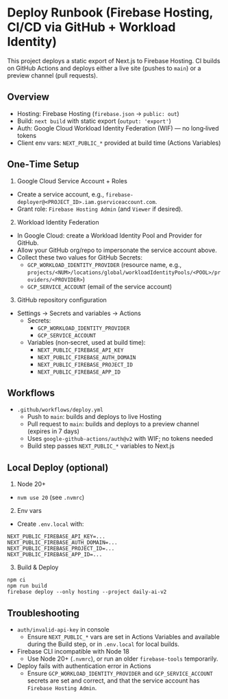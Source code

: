 # Deploy Runbook (Firebase Hosting, CI/CD via GitHub + Workload Identity)

This project deploys a static export of Next.js to Firebase Hosting. CI builds on GitHub Actions and deploys either a live site (pushes to `main`) or a preview channel (pull requests).

## Overview

- Hosting: Firebase Hosting (`firebase.json` → `public: out`)
- Build: `next build` with static export (`output: 'export'`)
- Auth: Google Cloud Workload Identity Federation (WIF) — no long‑lived tokens
- Client env vars: `NEXT_PUBLIC_*` provided at build time (Actions Variables)

## One‑Time Setup

1) Google Cloud Service Account + Roles
- Create a service account, e.g., `firebase-deployer@<PROJECT_ID>.iam.gserviceaccount.com`.
- Grant role: `Firebase Hosting Admin` (and `Viewer` if desired).

2) Workload Identity Federation
- In Google Cloud: create a Workload Identity Pool and Provider for GitHub.
- Allow your GitHub org/repo to impersonate the service account above.
- Collect these two values for GitHub Secrets:
  - `GCP_WORKLOAD_IDENTITY_PROVIDER` (resource name, e.g., `projects/<NUM>/locations/global/workloadIdentityPools/<POOL>/providers/<PROVIDER>`)
  - `GCP_SERVICE_ACCOUNT` (email of the service account)

3) GitHub repository configuration
- Settings → Secrets and variables → Actions
  - Secrets:
    - `GCP_WORKLOAD_IDENTITY_PROVIDER`
    - `GCP_SERVICE_ACCOUNT`
  - Variables (non‑secret, used at build time):
    - `NEXT_PUBLIC_FIREBASE_API_KEY`
    - `NEXT_PUBLIC_FIREBASE_AUTH_DOMAIN`
    - `NEXT_PUBLIC_FIREBASE_PROJECT_ID`
    - `NEXT_PUBLIC_FIREBASE_APP_ID`

## Workflows

- `.github/workflows/deploy.yml`
  - Push to `main`: builds and deploys to live Hosting
  - Pull request to `main`: builds and deploys to a preview channel (expires in 7 days)
  - Uses `google-github-actions/auth@v2` with WIF; no tokens needed
  - Build step passes `NEXT_PUBLIC_*` variables to Next.js

## Local Deploy (optional)

1) Node 20+
- `nvm use 20` (see `.nvmrc`)

2) Env vars
- Create `.env.local` with:
```
NEXT_PUBLIC_FIREBASE_API_KEY=...
NEXT_PUBLIC_FIREBASE_AUTH_DOMAIN=...
NEXT_PUBLIC_FIREBASE_PROJECT_ID=...
NEXT_PUBLIC_FIREBASE_APP_ID=...
```

3) Build & Deploy
```
npm ci
npm run build
firebase deploy --only hosting --project daily-ai-v2
```

## Troubleshooting

- `auth/invalid-api-key` in console
  - Ensure `NEXT_PUBLIC_*` vars are set in Actions Variables and available during the Build step, or in `.env.local` for local builds.
- Firebase CLI incompatible with Node 18
  - Use Node 20+ (`.nvmrc`), or run an older `firebase-tools` temporarily.
- Deploy fails with authentication error in Actions
  - Ensure `GCP_WORKLOAD_IDENTITY_PROVIDER` and `GCP_SERVICE_ACCOUNT` secrets are set and correct, and that the service account has `Firebase Hosting Admin`.

